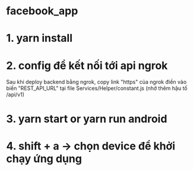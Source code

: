# facebook_app
# 1. yarn install
# 2. config để kết nối tới api ngrok
Sau khi deploy backend bằng ngrok, copy link "https" của ngrok điền vào biến
"REST_API_URL" tại file Services/Helper/constant.js (nhớ thêm hậu tố /api/v1)
# 3. yarn start or yarn run android
# 4. shift + a -> chọn device để khởi chạy ứng dụng